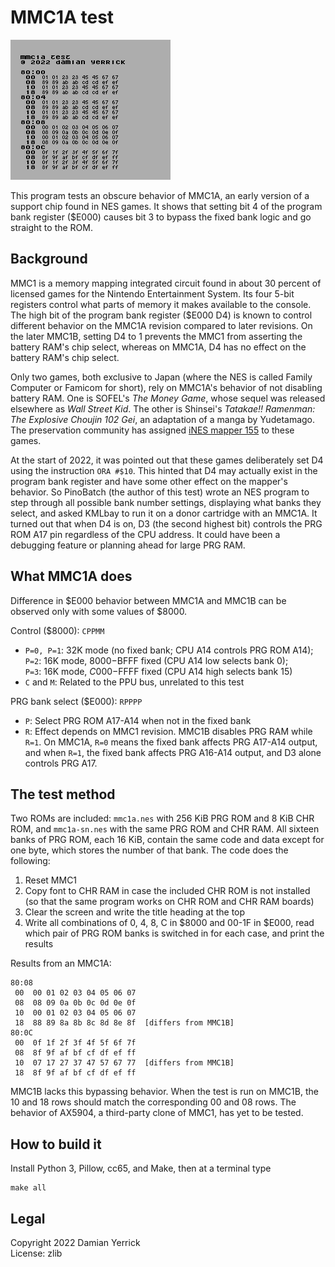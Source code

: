 MMC1A test
==========

![MMC1B-like test result from Mesen](docs/mmc1atest-screenshot.png)

This program tests an obscure behavior of MMC1A, an early version of
a support chip found in NES games.  It shows that setting bit 4 of
the program bank register ($E000) causes bit 3 to bypass the fixed
bank logic and go straight to the ROM.

Background
----------
MMC1 is a memory mapping integrated circuit found in about 30 percent
of licensed games for the Nintendo Entertainment System.  Its four
5-bit registers control what parts of memory it makes available to
the console.  The high bit of the program bank register ($E000 D4) is
known to control different behavior on the MMC1A revision compared to
later revisions.  On the later MMC1B, setting D4 to 1 prevents the
MMC1 from asserting the battery RAM's chip select, whereas on MMC1A,
D4 has no effect on the battery RAM's chip select.

Only two games, both exclusive to Japan (where the NES is called
Family Computer or Famicom for short), rely on MMC1A's behavior of
not disabling battery RAM.  One is SOFEL's _The Money Game_, whose
sequel was released elsewhere as _Wall Street Kid_.  The other is
Shinsei's _Tatakae!! Ramenman: The Explosive Choujin 102 Gei_, an
adaptation of a manga by Yudetamago.  The preservation community
has assigned [iNES mapper 155] to these games.

At the start of 2022, it was pointed out that these games
deliberately set D4 using the instruction `ORA #$10`.  This hinted
that D4 may actually exist in the program bank register and have some
other effect on the mapper's behavior.  So PinoBatch (the author of
this test) wrote an NES program to step through all possible bank
number settings, displaying what banks they select, and asked KMLbay
to run it on a donor cartridge with an MMC1A.  It turned out that
when D4 is on, D3 (the second highest bit) controls the PRG ROM A17
pin regardless of the CPU address.  It could have been a debugging
feature or planning ahead for large PRG RAM.

[iNES mapper 155]: https://wiki.nesdev.org/w/index.php?title=INES_Mapper_155

What MMC1A does
---------------
Difference in $E000 behavior between MMC1A and MMC1B can be observed
only with some values of $8000.

Control ($8000): `CPPMM`

- `P=0, P=1`: 32K mode (no fixed bank; CPU A14 controls PRG ROM A14);  
  `P=2`: 16K mode, $8000-$BFFF fixed (CPU A14 low selects bank 0);  
  `P=3`: 16K mode, $C000-$FFFF fixed (CPU A14 high selects bank 15)
- `C` and `M`: Related to the PPU bus, unrelated to this test

PRG bank select ($E000): `RPPPP`

- `P`: Select PRG ROM A17-A14 when not in the fixed bank
- `R`: Effect depends on MMC1 revision.  MMC1B disables PRG RAM while
  `R=1`.  On MMC1A, `R=0` means the fixed bank affects PRG A17-A14
  output, and when `R=1`, the fixed bank affects PRG A16-A14 output,
  and D3 alone controls PRG A17.

The test method
---------------
Two ROMs are included: `mmc1a.nes` with 256 KiB PRG ROM and 8 KiB
CHR ROM, and `mmc1a-sn.nes` with the same PRG ROM and CHR RAM.
All sixteen banks of PRG ROM, each 16 KiB, contain the same code and
data except for one byte, which stores the number of that bank.
The code does the following:

1. Reset MMC1
2. Copy font to CHR RAM in case the included CHR ROM is not installed
   (so that the same program works on CHR ROM and CHR RAM boards)
3. Clear the screen and write the title heading at the top
4. Write all combinations of 0, 4, 8, C in $8000 and 00-1F in $E000,
   read which pair of PRG ROM banks is switched in for each case,
   and print the results

Results from an MMC1A:

    80:08
     00  00 01 02 03 04 05 06 07
     08  08 09 0a 0b 0c 0d 0e 0f
     10  00 01 02 03 04 05 06 07
     18  88 89 8a 8b 8c 8d 8e 8f  [differs from MMC1B]
    80:0C
     00  0f 1f 2f 3f 4f 5f 6f 7f
     08  8f 9f af bf cf df ef ff
     10  07 17 27 37 47 57 67 77  [differs from MMC1B]
     18  8f 9f af bf cf df ef ff

MMC1B lacks this bypassing behavior.  When the test is run on
MMC1B, the 10 and 18 rows should match the corresponding 00 and
08 rows.  The behavior of AX5904, a third-party clone of MMC1,
has yet to be tested.

How to build it
---------------
Install Python 3, Pillow, cc65, and Make, then at a terminal type

    make all

Legal
---------------
Copyright 2022 Damian Yerrick  
License: zlib
